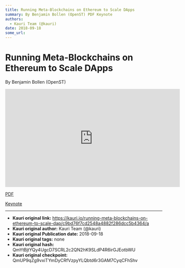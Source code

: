 ```yaml
---
title: Running Meta-Blockchains on Ethereum to Scale DApps
summary: By Benjamin Bollen (OpenST) PDF Keynote
authors:
  - Kauri Team (@kauri)
date: 2018-09-18
some_url: 
---
```


# Running Meta-Blockchains on Ethereum to Scale DApps


By Benjamin Bollen (OpenST)

<div align="center"><iframe width="560" height="315" src="https://drive.google.com/file/d/17oQ6s1FmH7JfkK-RlsgBIf2KORZLqEmU/preview" frameborder="0" allow="encrypted-media" allowfullscreen></iframe></div>

[PDF](https://github.com/ethberlin-hackathon/Talks-presentations/blob/master/resources/metablockchains-on-ethereum/OpenST-Metablockchains-to-scale-DApps.pdf)

[Keynote](https://github.com/ethberlin-hackathon/Talks-presentations/blob/master/resources/metablockchains-on-ethereum/OpenST-Metablockchains-to-scale-DApps.key)


---

- **Kauri original link:** https://kauri.io/running-meta-blockchains-on-ethereum-to-scale-dap/c9bd76f7cd2548a4882f286dcc5b4364/a
- **Kauri original author:** Kauri Team (@kauri)
- **Kauri original Publication date:** 2018-09-18
- **Kauri original tags:** none
- **Kauri original hash:** QmYtBjtYQy4UgcD7SCRL2c2QN2hK9SLdP4R6irGJEotbWU
- **Kauri original checkpoint:** QmUP9qZg9vxiTYmDyCRfVzpyYLQbtd6r3GAM7CyqCFhShv




